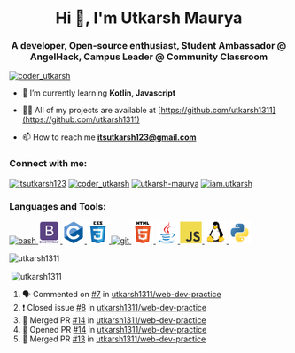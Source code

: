 <h1 align="center">Hi 👋, I'm Utkarsh Maurya</h1>
<h3 align="center">A developer, Open-source enthusiast, Student Ambassador @ AngelHack, Campus Leader @ Community Classroom</h3>

<p align="left"> <a href="https://twitter.com/coder_utkarsh" target="blank"><img src="https://img.shields.io/twitter/follow/coder_utkarsh?logo=twitter&style=for-the-badge" alt="coder_utkarsh" /></a> </p>

- 🌱 I’m currently learning **Kotlin, Javascript**

- 👨‍💻 All of my projects are available at [https://github.com/utkarsh1311](https://github.com/utkarsh1311)

- 📫 How to reach me **itsutkarsh123@gmail.com**

<h3 align="left">Connect with me:</h3>
<p align="left">
<a href="https://dev.to/itsutkarsh123" target="blank"><img align="center" src="https://cdn.jsdelivr.net/npm/simple-icons@3.0.1/icons/dev-dot-to.svg" alt="itsutkarsh123" height="30" width="40" /></a>
<a href="https://twitter.com/coder_utkarsh" target="blank"><img align="center" src="https://raw.githubusercontent.com/rahuldkjain/github-profile-readme-generator/master/src/images/icons/Social/twitter.svg" alt="coder_utkarsh" height="30" width="40" /></a>
<a href="https://linkedin.com/in/utkarsh-maurya" target="blank"><img align="center" src="https://raw.githubusercontent.com/rahuldkjain/github-profile-readme-generator/master/src/images/icons/Social/linked-in-alt.svg" alt="utkarsh-maurya" height="30" width="40" /></a>
<a href="https://instagram.com/iam.utkarsh" target="blank"><img align="center" src="https://raw.githubusercontent.com/rahuldkjain/github-profile-readme-generator/master/src/images/icons/Social/instagram.svg" alt="iam.utkarsh" height="30" width="40" /></a>
</p>

<h3 align="left">Languages and Tools:</h3>
<p align="left"> <a href="https://www.gnu.org/software/bash/" target="_blank"> <img src="https://upload.wikimedia.org/wikipedia/commons/4/4b/Bash_Logo_Colored.svg" alt="bash" width="40" height="40"/> </a> <a href="https://getbootstrap.com" target="_blank"> <img src="https://raw.githubusercontent.com/devicons/devicon/master/icons/bootstrap/bootstrap-plain-wordmark.svg" alt="bootstrap" width="40" height="40"/> </a> <a href="https://www.cprogramming.com/" target="_blank"> <img src="https://raw.githubusercontent.com/devicons/devicon/master/icons/c/c-original.svg" alt="c" width="40" height="40"/> </a> <a href="https://www.w3schools.com/css/" target="_blank"> <img src="https://raw.githubusercontent.com/devicons/devicon/master/icons/css3/css3-original-wordmark.svg" alt="css3" width="40" height="40"/> </a> <a href="https://git-scm.com/" target="_blank"> <img src="https://www.vectorlogo.zone/logos/git-scm/git-scm-icon.svg" alt="git" width="40" height="40"/> </a> <a href="https://www.w3.org/html/" target="_blank"> <img src="https://raw.githubusercontent.com/devicons/devicon/master/icons/html5/html5-original-wordmark.svg" alt="html5" width="40" height="40"/> </a> <a href="https://www.java.com" target="_blank"> <img src="https://raw.githubusercontent.com/devicons/devicon/master/icons/java/java-original.svg" alt="java" width="40" height="40"/> </a> <a href="https://developer.mozilla.org/en-US/docs/Web/JavaScript" target="_blank"> <img src="https://raw.githubusercontent.com/devicons/devicon/master/icons/javascript/javascript-original.svg" alt="javascript" width="40" height="40"/> </a> <a href="https://www.linux.org/" target="_blank"> <img src="https://raw.githubusercontent.com/devicons/devicon/master/icons/linux/linux-original.svg" alt="linux" width="40" height="40"/> </a> <a href="https://www.python.org" target="_blank"> <img src="https://raw.githubusercontent.com/devicons/devicon/master/icons/python/python-original.svg" alt="python" width="40" height="40"/> </a> </p>

<p><img align="center" src="https://github-readme-stats.vercel.app/api/top-langs?username=utkarsh1311&theme=algolia&show_icons=true&locale=en&layout=compact" alt="utkarsh1311" /></p>

<p>&nbsp;<img align="center" src="https://github-readme-stats.vercel.app/api?username=utkarsh1311&theme=algolia&show_icons=true&locale=en" alt="utkarsh1311" /></p>

<!--START_SECTION:activity-->
1. 🗣 Commented on [#7](https://github.com/utkarsh1311/web-dev-practice/issues/7) in [utkarsh1311/web-dev-practice](https://github.com/utkarsh1311/web-dev-practice)
2. ❗️ Closed issue [#8](https://github.com/utkarsh1311/web-dev-practice/issues/8) in [utkarsh1311/web-dev-practice](https://github.com/utkarsh1311/web-dev-practice)
3. 🎉 Merged PR [#14](https://github.com/utkarsh1311/web-dev-practice/pull/14) in [utkarsh1311/web-dev-practice](https://github.com/utkarsh1311/web-dev-practice)
4. 💪 Opened PR [#14](https://github.com/utkarsh1311/web-dev-practice/pull/14) in [utkarsh1311/web-dev-practice](https://github.com/utkarsh1311/web-dev-practice)
5. 🎉 Merged PR [#13](https://github.com/utkarsh1311/web-dev-practice/pull/13) in [utkarsh1311/web-dev-practice](https://github.com/utkarsh1311/web-dev-practice)
<!--END_SECTION:activity-->
